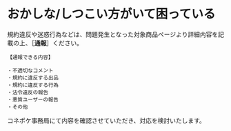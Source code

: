 # おかしな/しつこい方がいて困っている

規約違反や迷惑行為などは、問題発生となった対象商品ページより詳細内容を記載の上、［**通報**］ください。

    【通報できる内容】

    ・不適切なコメント  
    ・規約に違反する出品  
    ・規約に違反する行為  
    ・法令違反の報告  
    ・悪質ユーザーの報告  
    ・その他

コネポケ事務局にて内容を確認させていただき、対応を検討いたします。